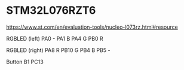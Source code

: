 # STM32L076RZT6

https://www.st.com/en/evaluation-tools/nucleo-l073rz.html#resource

RGBLED (left)
PA0 -
PA1 B
PA4 G
PB0 R

RGBLED (right)
PA8 R
PB10 G
PB4 B
PB5 -

Button B1 PC13
